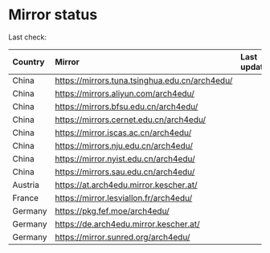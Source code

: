 <script src="./time.js"></script>
# Mirror status
Last check: <script type="text/javascript">localize(1743485042.8942666);</script>

|Country|Mirror|Last update|
|:------|:-----|:----------|
|China|https://mirrors.tuna.tsinghua.edu.cn/arch4edu/|<script type="text/javascript">localize(1743446597);</script>|
|China|https://mirrors.aliyun.com/arch4edu/|<script type="text/javascript">localize(1743446597);</script>|
|China|https://mirrors.bfsu.edu.cn/arch4edu/|<script type="text/javascript">localize(1743446597);</script>|
|China|https://mirrors.cernet.edu.cn/arch4edu/|<script type="text/javascript">localize(1743446597);</script>|
|China|https://mirror.iscas.ac.cn/arch4edu/|<script type="text/javascript">localize(1743446597);</script>|
|China|https://mirrors.nju.edu.cn/arch4edu/|<script type="text/javascript">localize(1743403756);</script>|
|China|https://mirror.nyist.edu.cn/arch4edu/|<script type="text/javascript">localize(1743446597);</script>|
|China|https://mirrors.sau.edu.cn/arch4edu/|<script type="text/javascript">localize(1731653531);</script>|
|Austria|https://at.arch4edu.mirror.kescher.at/|<script type="text/javascript">localize(1743446597);</script>|
|France|https://mirror.lesviallon.fr/arch4edu/|<script type="text/javascript">localize(1743446597);</script>|
|Germany|https://pkg.fef.moe/arch4edu/|<script type="text/javascript">localize(1743446597);</script>|
|Germany|https://de.arch4edu.mirror.kescher.at/|<script type="text/javascript">localize(1743446597);</script>|
|Germany|https://mirror.sunred.org/arch4edu/|<script type="text/javascript">localize(1743446597);</script>|

<script src="./tablefilter/tablefilter.js"></script>
<script src="./table.js"></script>